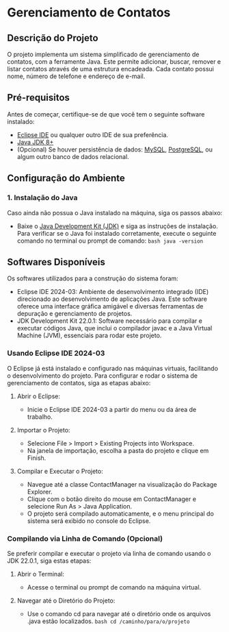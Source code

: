 # Gerenciamento de Contatos

## Descrição do Projeto
O projeto implementa um sistema simplificado de gerenciamento de contatos, com a ferramente Java. Este permite adicionar, buscar, remover e listar contatos através de uma estrutura encadeada. Cada contato possui nome, número de telefone e endereço de e-mail.

## Pré-requisitos
Antes de começar, certifique-se de que você tem o seguinte software instalado:
- [Eclipse IDE](https://www.eclipse.org/downloads/) ou qualquer outro IDE de sua preferência.
- [Java JDK 8+](https://www.oracle.com/java/technologies/javase-jdk11-downloads.html)
- (Opcional) Se houver persistência de dados: [MySQL](https://www.mysql.com/downloads/), [PostgreSQL](https://www.postgresql.org/download/), ou algum outro banco de dados relacional.

## Configuração do Ambiente

### 1. Instalação do Java
Caso ainda não possua o Java instalado na máquina, siga os passos abaixo:
- Baixe o [Java Development Kit (JDK)](https://www.oracle.com/java/technologies/javase-jdk11-downloads.html) e siga as instruções de instalação.
Para verificar se o Java foi instalado corretamente, execute o seguinte comando no terminal ou prompt de comando:
  ```bash java -version```

## Softwares Disponíveis
Os softwares utilizados para a construção do sistema foram:
- Eclipse IDE 2024-03: Ambiente de desenvolvimento integrado (IDE) direcionado ao desenvolvimento de aplicações Java. Este software oferece uma interface gráfica amigável e diversas ferramentas de depuração e gerenciamento de projetos.
- JDK Development Kit 22.0.1: Software necessário para compilar e executar códigos Java, que inclui o compilador javac e a Java Virtual Machine (JVM), essenciais para rodar este projeto.

### Usando Eclipse IDE 2024-03
O Eclipse já está instalado e configurado nas máquinas virtuais, facilitando o desenvolvimento do projeto.
Para configurar e rodar o sistema de gerenciamento de contatos, siga as etapas abaixo:

  1. Abrir o Eclipse:
     - Inicie o Eclipse IDE 2024-03 a partir do menu ou da área de trabalho.

  2. Importar o Projeto:
     - Selecione File > Import > Existing Projects into Workspace.
     - Na janela de importação, escolha a pasta do projeto e clique em Finish.

  3. Compilar e Executar o Projeto:
     - Navegue até a classe ContactManager na visualização do Package Explorer.
     - Clique com o botão direito do mouse em ContactManager e selecione Run As > Java Application.
     - O projeto será compilado automaticamente, e o menu principal do sistema será exibido no console do Eclipse.

### Compilando via Linha de Comando (Opcional)
Se preferir compilar e executar o projeto via linha de comando usando o JDK 22.0.1, siga estas etapas:

  1. Abrir o Terminal:
     - Acesse o terminal ou prompt de comando na máquina virtual.

  2. Navegar até o Diretório do Projeto:
     - Use o comando cd para navegar até o diretório onde os arquivos .java estão localizados.
     ```bash cd /caminho/para/o/projeto```
